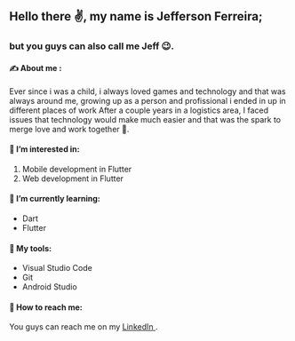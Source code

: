  ## Hello there :v:, my name is Jefferson Ferreira;
 ### but you guys can also call me Jeff :wink:.
 
 ####  :writing_hand: About me : 
 
 Ever since i was a child, i always loved games and technology and that was always around me, 
 growing up as a person and profissional i ended in up in different places of work
  After a couple years  in a logistics area, I faced issues that technology would make much easier and that was the spark to merge love and work together :revolving_hearts:.
 
#### :star_struck: I’m interested in: 

1.  Mobile development in Flutter
2.  Web development in Flutter

#### :dart: I’m currently learning:
- Dart
- Flutter

#### :toolbox: My tools:

- Visual Studio Code
- Git
- Android Studio

 #### :telescope: How to reach me:

  You guys can reach me on my [ LinkedIn ](https://www.linkedin.com/in/jefferson-paulo-gomes-ferreira-jp2/).
<!---
Jeeploo/Jeeploo is a ✨ special ✨ repository because its `README.md` (this file) appears on your GitHub profile.
You can click the Preview link to take a look at your changes.
--->
